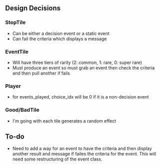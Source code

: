 ## Design Decisions

### StopTile

- Can be either a decision event or a static event
- Can fail the criteria which displays a message 

### EventTile

- Will have three tiers of rarity (2: common, 1: rare, 0: super rare)
- Must produce an event so must grab an event then check the criteria and then pull another if fails

### Player

- for events_played, choice_idx will be 0 if it is a non-decision event

### Good/BadTile

- I'm going with each tile generates a random effect

## To-do

- Need to add a way for an event to have the criteria and then display another result and message if failes the criteria for the event. This will need some restructuring of the event class.
